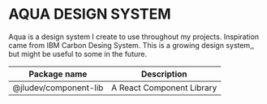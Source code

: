 # AQUA DESIGN SYSTEM

Aqua is a design system I create to use throughout my projects. Inspiration came from IBM Carbon Desing System. This is a growing design system,, but might be useful to some in the future.

| Package name          | Description               |
| --------------------- | ------------------------- |
| @jludev/component-lib | A React Component Library |
